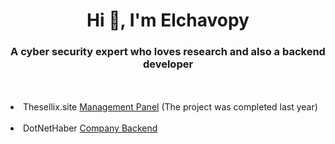 <h1 align="center">Hi 👋, I'm Elchavopy</h1>
<h3 align="center">A cyber security expert who loves research and also a backend developer</h3><br><br>

<li>Thesellix.site <a href="https://www.thesellix.site">Management Panel</a> (The project was completed last year) </li><br>
<li>DotNetHaber <a href="https://www.dotnethaber.com">Company Backend</a> </li><br>

  
